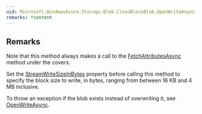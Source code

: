 ```yaml
---  
uid: Microsoft.WindowsAzure.Storage.Blob.CloudBlockBlob.OpenWriteAsync(System.Threading.CancellationToken)  
remarks: *content  
---  
```

  
## Remarks  
 Note that this method always makes a call to the [FetchAttributesAsync](assetId:///M:Microsoft.WindowsAzure.Storage.Blob.CloudBlob.FetchAttributesAsync(Microsoft.WindowsAzure.Storage.AccessCondition,Microsoft.WindowsAzure.Storage.Blob.BlobRequestOptions,Microsoft.WindowsAzure.Storage.OperationContext,System.Threading.CancellationToken)?qualifyHint=False&autoUpgrade=True) method under the covers.  
  
 Set the [StreamWriteSizeInBytes](assetId:///P:Microsoft.WindowsAzure.Storage.Blob.CloudBlockBlob.StreamWriteSizeInBytes?qualifyHint=False&autoUpgrade=True) property before calling this method to specify the block size to write, in bytes,              ranging from between 16 KB and 4 MB inclusive.  
  
 To throw an exception if the blob exists instead of overwriting it, see [OpenWriteAsync](assetId:///M:Microsoft.WindowsAzure.Storage.Blob.CloudBlockBlob.OpenWriteAsync(Microsoft.WindowsAzure.Storage.AccessCondition,Microsoft.WindowsAzure.Storage.Blob.BlobRequestOptions,Microsoft.WindowsAzure.Storage.OperationContext,System.Threading.CancellationToken)?qualifyHint=False&autoUpgrade=True).